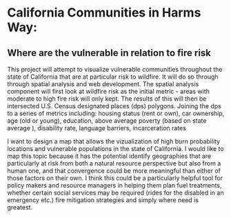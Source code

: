 # California Communities in Harms Way:
## **Where are the vulnerable in relation to fire risk**  
This project will attempt to visualize vulnerable communities throughout the state of California that are at particular risk to wildfire. It will do so through through spatial analysis and web development. The spatial analysis component will first look at wildfire risk as the initial metric - areas with moderate to high fire risk will only kept. The results of this will then be intersected U.S. Census designated places (dps) polygons. Joining the dps to a series of metrics including: housing status \(rent or own\), car ownership, age \(old or young\), education, above average poverty \(based on state average \), disability rate, language barriers, incarceration rates

I want to design a map that allows the vizualization of high burn probability locations and vulnerable populations in the state of California. I would like to map this topic because it has the potential identify geographies that are particularly at risk from both a natural resource perspective but also from a human one, and that convergence could be more meaningful than either of those factors on their own. I think this could be a particularly helpful tool for policy makers and resource managers in helping them plan fuel treatments, whether certain social services may be required (rides for the disabled in an emergency etc.) fire mitigation strategies and simply where need is greatest.  





